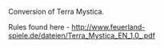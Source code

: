 Conversion of Terra Mystica.

Rules found here - http://www.feuerland-spiele.de/dateien/Terra_Mystica_EN_1.0_.pdf
